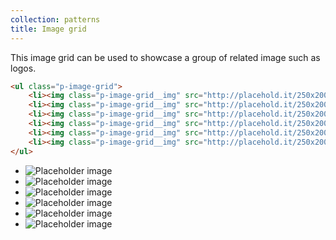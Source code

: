 ```yaml
---
collection: patterns
title: Image grid
---
```


This image grid can be used to showcase a group of related image such as logos.

```html
<ul class="p-image-grid">
    <li><img class="p-image-grid__img" src="http://placehold.it/250x200" alt="Placeholder image" /></li>
    <li><img class="p-image-grid__img" src="http://placehold.it/250x200" alt="Placeholder image" /></li>
    <li><img class="p-image-grid__img" src="http://placehold.it/250x200" alt="Placeholder image" /></li>
    <li><img class="p-image-grid__img" src="http://placehold.it/250x200" alt="Placeholder image" /></li>
    <li><img class="p-image-grid__img" src="http://placehold.it/250x200" alt="Placeholder image" /></li>
    <li><img class="p-image-grid__img" src="http://placehold.it/250x200" alt="Placeholder image" /></li>
</ul>
```

<ul class="p-image-grid">
    <li><img class="p-image-grid__img" src="http://placehold.it/250x200" alt="Placeholder image" /></li>
    <li><img class="p-image-grid__img" src="http://placehold.it/250x200" alt="Placeholder image" /></li>
    <li><img class="p-image-grid__img" src="http://placehold.it/250x200" alt="Placeholder image" /></li>
    <li><img class="p-image-grid__img" src="http://placehold.it/250x200" alt="Placeholder image" /></li>
    <li><img class="p-image-grid__img" src="http://placehold.it/250x200" alt="Placeholder image" /></li>
    <li><img class="p-image-grid__img" src="http://placehold.it/250x200" alt="Placeholder image" /></li>
</ul>
